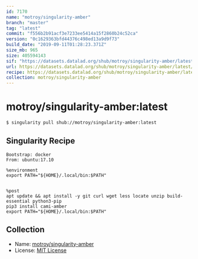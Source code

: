 ```yaml
---
id: 7170
name: "motroy/singularity-amber"
branch: "master"
tag: "latest"
commit: "f556b2b91acf3e7233ee5414a15f2860b24c52ca"
version: "0c1629363bfd44376c498ed13a9d9f73"
build_date: "2019-09-11T01:28:23.371Z"
size_mb: 965
size: 405594143
sif: "https://datasets.datalad.org/shub/motroy/singularity-amber/latest/2019-09-11-f556b2b9-0c162936/0c1629363bfd44376c498ed13a9d9f73.simg"
url: https://datasets.datalad.org/shub/motroy/singularity-amber/latest/2019-09-11-f556b2b9-0c162936/
recipe: https://datasets.datalad.org/shub/motroy/singularity-amber/latest/2019-09-11-f556b2b9-0c162936/Singularity
collection: motroy/singularity-amber
---
```


# motroy/singularity-amber:latest

```bash
$ singularity pull shub://motroy/singularity-amber:latest
```

## Singularity Recipe

```singularity
Bootstrap: docker
From: ubuntu:17.10

%environment
export PATH="${HOME}/.local/bin:$PATH"


%post
apt update && apt install -y git curl wget less locate unzip build-essential python3-pip
pip3 install cami-amber
export PATH="${HOME}/.local/bin:$PATH"
```

## Collection

 - Name: [motroy/singularity-amber](https://github.com/motroy/singularity-amber)
 - License: [MIT License](https://api.github.com/licenses/mit)


